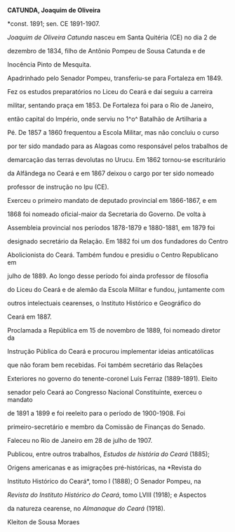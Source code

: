 **CATUNDA, Joaquim de Oliveira**



\*const. 1891; sen. CE 1891-1907.



*Joaquim de Oliveira Catunda* nasceu em Santa Quitéria (CE) no dia 2 de

dezembro de 1834, filho de Antônio Pompeu de Sousa Catunda e de

Inocência Pinto de Mesquita.



Apadrinhado pelo Senador Pompeu, transferiu-se para Fortaleza em 1849.

Fez os estudos preparatórios no Liceu do Ceará e daí seguiu a carreira

militar, sentando praça em 1853. De Fortaleza foi para o Rio de Janeiro,

então capital do Império, onde serviu no 1^o^ Batalhão de Artilharia a

Pé. De 1857 a 1860 frequentou a Escola Militar, mas não concluiu o curso

por ter sido mandado para as Alagoas como responsável pelos trabalhos de

demarcação das terras devolutas no Urucu. Em 1862 tornou-se escriturário

da Alfândega no Ceará e em 1867 deixou o cargo por ter sido nomeado

professor de instrução no Ipu (CE).



Exerceu o primeiro mandato de deputado provincial em 1866-1867, e em

1868 foi nomeado oficial-maior da Secretaria do Governo. De volta à

Assembleia provincial nos períodos 1878-1879 e 1880-1881, em 1879 foi

designado secretário da Relação. Em 1882 foi um dos fundadores do Centro

Abolicionista do Ceará. Também fundou e presidiu o Centro Republicano em

julho de 1889. Ao longo desse período foi ainda professor de filosofia

do Liceu do Ceará e de alemão da Escola Militar e fundou, juntamente com

outros intelectuais cearenses, o Instituto Histórico e Geográfico do

Ceará em 1887.



Proclamada a República em 15 de novembro de 1889, foi nomeado diretor da

Instrução Pública do Ceará e procurou implementar ideias anticatólicas

que não foram bem recebidas. Foi também secretário das Relações

Exteriores no governo do tenente-coronel Luís Ferraz (1889-1891). Eleito

senador pelo Ceará ao Congresso Nacional Constituinte, exerceu o mandato

de 1891 a 1899 e foi reeleito para o período de 1900-1908. Foi

primeiro-secretário e membro da Comissão de Finanças do Senado.



Faleceu no Rio de Janeiro em 28 de julho de 1907.



Publicou, entre outros trabalhos, *Estudos de história do Ceará* (1885);

Origens americanas e as imigrações pré-históricas, na *Revista do

Instituto Histórico do Ceará*, tomo I (1888); O Senador Pompeu, na

*Revista do Instituto Histórico do Ceará*, tomo LVIII (1918); e Aspectos

da natureza cearense, no *Almanaque do Ceará* (1918).



Kleiton de Sousa Moraes



